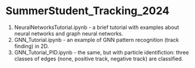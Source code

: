 # SummerStudent_Tracking_2024

1. NeuralNetworksTutorial.ipynb - a brief tutorial with examples about neural networks and graph neural networks.
2. GNN_Tutorial.ipynb - an example of GNN pattern recognition (track finding) in 2D.
3. GNN_Tutorial_PID.ipynb - the same, but with particle identifiction: three classes of edges (none, positive track, negative track) are classified.
